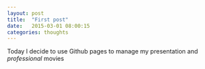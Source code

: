 ```yaml
---
layout: post
title:  "First post"
date:   2015-03-01 08:00:15
categories: thoughts
---
```


Today I decide to use Github pages to manage my presentation and *professional* movies